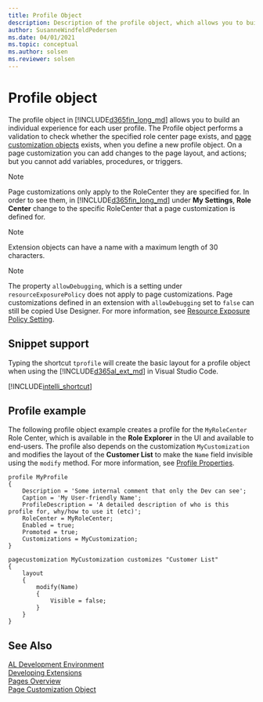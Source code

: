 ```yaml
---
title: Profile Object
description: Description of the profile object, which allows you to build an individual experience for each user profile.
author: SusanneWindfeldPedersen
ms.date: 04/01/2021
ms.topic: conceptual
ms.author: solsen
ms.reviewer: solsen
---
```


# Profile object

The profile object in [!INCLUDE[d365fin_long_md](includes/d365fin_long_md.md)] allows you to build an individual experience for each user profile. The Profile object performs a validation to check whether the specified role center page exists, and [page customization objects](devenv-page-customization-object.md) exists, when you define a new profile object. On a page customization you can add changes to the page layout, and actions; but you cannot add variables, procedures, or triggers. 

> [!NOTE]  
> Page customizations only apply to the RoleCenter they are specified for. In order to see them, in [!INCLUDE[d365fin_long_md](includes/d365fin_long_md.md)] under **My Settings**, **Role Center** change to the specific RoleCenter that a page customization is defined for.

> [!NOTE]  
> Extension objects can have a name with a maximum length of 30 characters.

> [!NOTE]  
> The property `allowDebugging`, which is a setting under `resourceExposurePolicy` does not apply to page customizations. Page customizations defined in an extension with `allowDebugging` set to `false` can still be copied Use Designer. For more information, see [Resource Exposure Policy Setting](devenv-security-settings-and-ip-protection.md).

## Snippet support
Typing the shortcut `tprofile` will create the basic layout for a profile object when using the [!INCLUDE[d365al_ext_md](../includes/d365al_ext_md.md)] in Visual Studio Code.

[!INCLUDE[intelli_shortcut](includes/intelli_shortcut.md)]

## Profile example
The following profile object example creates a profile for the `MyRoleCenter` Role Center, which is available in the **Role Explorer** in the UI and available to end-users. The profile also depends on the customization `MyCustomization` and modifies the layout of the **Customer List** to make the `Name` field invisible using the `modify` method. For more information, see [Profile Properties](properties/devenv-profile-properties.md).

```AL
profile MyProfile
{ 
    Description = 'Some internal comment that only the Dev can see'; 
    Caption = 'My User-friendly Name'; 
    ProfileDescription = 'A detailed description of who is this profile for, why/how to use it (etc)'; 
    RoleCenter = MyRoleCenter; 
    Enabled = true; 
    Promoted = true; 
    Customizations = MyCustomization;
} 

pagecustomization MyCustomization customizes "Customer List"
{
    layout
    {
        modify(Name)
        {
            Visible = false;
        }
    }
}
```

## See Also  
[AL Development Environment](devenv-reference-overview.md)  
[Developing Extensions](devenv-dev-overview.md)  
[Pages Overview](devenv-pages-overview.md)  
[Page Customization Object](devenv-page-customization-object.md)
